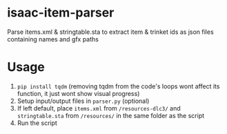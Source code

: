 # isaac-item-parser
 Parse items.xml & stringtable.sta to extract item & trinket ids as json files containing names and gfx paths
 
# Usage
1. `pip install tqdm` (removing tqdm from the code's loops wont affect its function, it just wont show visual progress)
2. Setup input/output files in `parser.py` (optional)
3. If left default, place `items.xml` from `/resources-dlc3/` and `stringtable.sta` from `/resources/` in the same folder as the script
4. Run the script
